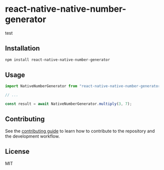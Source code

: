 # react-native-native-number-generator

test

## Installation

```sh
npm install react-native-native-number-generator
```

## Usage

```js
import NativeNumberGenerator from "react-native-native-number-generator";

// ...

const result = await NativeNumberGenerator.multiply(3, 7);
```

## Contributing

See the [contributing guide](CONTRIBUTING.md) to learn how to contribute to the repository and the development workflow.

## License

MIT
